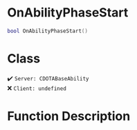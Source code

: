 # OnAbilityPhaseStart
```lua
bool OnAbilityPhaseStart()
```
# Class
✔️ `Server: CDOTABaseAbility`  
❌ `Client: undefined`  

# Function Description

